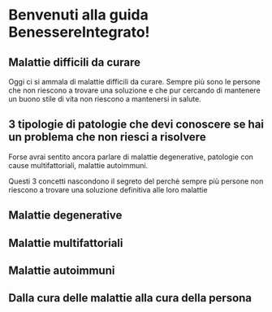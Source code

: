 # Benvenuti alla guida BenessereIntegrato!

## Malattie difficili da curare

Oggi ci si ammala di malattie difficili da curare. Sempre più sono le persone che non riescono a trovare una soluzione e che pur cercando di mantenere un buono stile di vita non riescono a mantenersi in salute.



## 3 tipologie di patologie che devi conoscere se hai un problema che non riesci a risolvere
Forse avrai sentito ancora parlare di malattie degenerative, patologie con cause multifattoriali, malattie autoimmuni.

Questi 3 concetti nascondono il segreto del perchè sempre più persone non riescono a trovare una soluzione definitiva alle loro malattie

## Malattie degenerative

## Malattie multifattoriali

## Malattie autoimmuni



## Dalla cura delle malattie alla cura della persona



 
<!--stackedit_data:
eyJoaXN0b3J5IjpbMTg0NjExMDEyMl19
-->